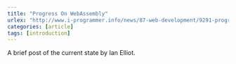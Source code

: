 ```yaml
---
title: "Progress On WebAssembly"
urlex: "http://www.i-programmer.info/news/87-web-development/9291-progress-on-webassembly.html"
categories: [article]
tags: [introduction]
---
```

A brief post of the current state by Ian Elliot.
